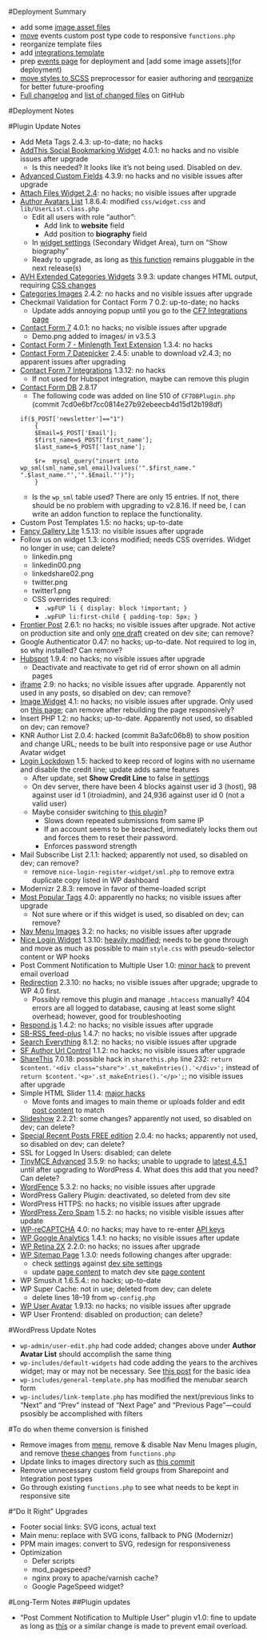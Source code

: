 #Deployment Summary
 - add some [image asset files](https://github.com/Pressed-Solutions/IT-ROI-dev/tree/develop/assets)
 - [move](https://github.com/Pressed-Solutions/IT-ROI-dev/commit/eb01a51f699ffb840356c021bc60e473654c7176) events custom post type code to responsive `functions.php`
 - reorganize template files
 - add [integrations template](https://github.com/Pressed-Solutions/IT-ROI-dev/commit/34a67bc7cd668783b3c89c6af8eb4c5e3a9148c5)
 - prep [events page](http://dev.itroisolutions.com/events/) for deployment and [add some image assets](for deployment)
 - [move styles to SCSS](https://github.com/Pressed-Solutions/IT-ROI-dev/commit/9f4da4c4adee2e3499dee5c6d2a3bba3cb10d9c2) preprocessor for easier authoring and [reorganize](https://github.com/Pressed-Solutions/IT-ROI-dev/commit/3d701880e833b079d5e0010d0c3ace8cd22a0cbd) for better future-proofing
 - [Full changelog](https://github.com/Pressed-Solutions/IT-ROI-dev/compare/develop) and [list of changed files](https://github.com/Pressed-Solutions/IT-ROI-dev/compare/develop#files_bucket) on GitHub

#Deployment Notes

#Plugin Update Notes
 - Add Meta Tags 2.4.3: up-to-date; no hacks
 - [AddThis Social Bookmarking Widget](https://downloads.wordpress.org/plugin/addthis.4.0.1.zip) 4.0.1: no hacks and no visible issues after upgrade
    - Is this needed? It looks like it’s not being used. Disabled on dev.
 - [Advanced Custom Fields](https://downloads.wordpress.org/plugin/advanced-custom-fields.zip) 4.3.9: no hacks and no visible issues after upgrade
 - [Attach Files Widget 2.4](https://downloads.wordpress.org/plugin/attach-files-widget.zip): no hacks; no visible issues after upgrade
 - [Author Avatars List](https://downloads.wordpress.org/plugin/author-avatars.1.8.6.4.zip) 1.8.6.4: modified `css/widget.css` and `lib/UserList.class.php`
    - Edit all users with role “author”:
        - Add link to **website** field
        - Add position to **biography** field
    - In [widget settings](https://itroisolutions.com/wp-admin/widgets.php) (Secondary Widget Area), turn on “Show biography”
    - Ready to upgrade, as long as [this function](https://github.com/macbookandrew/wp-author-avatars/commit/a3e9ffa1c7690c10394272482fdb1182fafeb1ab) remains pluggable in the next release(s)
 - [AVH Extended Categories Widgets](https://downloads.wordpress.org/plugin/extended-categories-widget.3.9.3.zip) 3.9.3: update changes HTML output, requiring [CSS changes](https://github.com/Pressed-Solutions/IT-ROI-dev/commit/c3ec8f997fcc13e57b976d2e5d4339b8751ffa6a#diff-1)
 - [Categories Images](https://downloads.wordpress.org/plugin/categories-images.2.4.2.zip) 2.4.2: no hacks and no visible issues after upgrade
 - Checkmail Validation for Contact Form 7 0.2: up-to-date; no hacks
    - Update adds annoying popup until you go to the [CF7 Integrations page](https://itroisolutions.com/wp-admin/admin.php?page=cf7-integrations)
 - [Contact Form 7](https://downloads.wordpress.org/plugin/contact-form-7.4.0.1.zip) 4.0.1: no hacks; no visible issues after upgrade
    - Demo.png added to images/ in v3.5.3
 - [Contact Form 7 - Minlength Text Extension](https://downloads.wordpress.org/plugin/minimum-length-for-contact-form-7.1.3.4.zip) 1.3.4: no hacks
 - [Contact Form 7 Datepicker](https://downloads.wordpress.org/plugin/contact-form-7-datepicker.zip) 2.4.5: unable to download v2.4.3; no apparent issues after upgrading
 - [Contact Form 7 Integrations](https://downloads.wordpress.org/plugin/contact-form-7-integrations.1.3.12.zip) 1.3.12: no hacks
    - If not used for Hubspot integration, maybe can remove this plugin
 - [Contact Form DB](https://downloads.wordpress.org/plugin/contact-form-7-to-database-extension.2.8.17.zip) 2.8.17
    - The following code was added on line 510 of `CF7DBPlugin.php` (commit 7cd0e6bf7cc0814e27b92ebeecb4d15d12b198df)
    ````
    if($_POST['newsletter']=="1")
        {
        $Email=$_POST['Email'];
        $first_name=$_POST['first_name'];
        $last_name=$_POST['last_name'];

        $r=  mysql_query("insert into wp_sml(sml_name,sml_email)values('".$first_name." ".$last_name."','".$Email."')");
        }
    ````
    - Is the `wp_sml` table used? There are only 15 entries. If not, there should be no problem with upgrading to v2.8.16. If need be, I can write an addon function to replace the functionality.
 - Custom Post Templates 1.5: no hacks; up-to-date
 - [Fancy Gallery Lite](https://downloads.wordpress.org/plugin/fancy-gallery.zip) 1.5.13: no visible issues after upgrade
 - Follow us on widget 1.3: icons modified; needs CSS overrides. Widget no longer in use; can delete?
    - linkedin.png
    - linkedin00.png
    - linkedshare02.png
    - twitter.png
    - twitter1.png
    - CSS overrides required:
        - `.wpFUP li { display: block !important; }`
        - `.wpFUP li:first-child { padding-top: 5px; }`
 - [Frontier Post](https://downloads.wordpress.org/plugin/frontier-post.2.6.1.zip) 2.6.1: no hacks; no visible issues after upgrade. Not active on production site and only [one draft](http://dev.itroisolutions.com/my-posts/) created on dev site; can remove?
 - Google Authenticator 0.47: no hacks; up-to-date. Not required to log in, so why installed? Can remove?
 - [Hubspot](https://downloads.wordpress.org/plugin/hubspot.zip) 1.9.4: no hacks; no visible issues after upgrade
    - Deactivate and reactivate to get rid of error shown on all admin pages
 - [iframe](https://downloads.wordpress.org/plugin/iframe.2.9.zip) 2.9: no hacks; no visible issues after upgrade. Apparently not used in any posts, so disabled on dev; can remove?
 - [Image Widget](https://downloads.wordpress.org/plugin/image-widget.4.1.zip) 4.1: no hacks; no visible issues after upgrade. Only used on [this page](http://dev.itroisolutions.com/overview/); can remove after rebuilding the page responsively?
 - Insert PHP 1.2: no hacks; up-to-date. Apparently not used, so disabled on dev; can remove?
 - KNR Author List 2.0.4: hacked (commit 8a3afc06b8) to show position and change URL; needs to be built into responsive page or use Author Avatar widget
 - [Login Lockdown](https://downloads.wordpress.org/plugin/login-lockdown.v1.6.1.zip) 1.5: hacked to keep record of logins with no username and disable the credit line; update adds same features
    - After update, set **Show Credit Line** to false in [settings](https://itroisolutions.com/wp-admin/options-general.php?page=loginlockdown.php)
    - On dev server, there have been 4 blocks against user id 3 (host), 98 against user id 1 (itroiadmin), and 24,936 against user id 0 (not a valid user)
    - Maybe consider switching to [this plugin](https://wordpress.org/plugins/login-security-solution/)?
        - Slows down repeated submissions from same IP
        - If an account seems to be breached, immediately locks them out and forces them to reset their password.
        - Enforces password strength
 - Mail Subscribe List 2.1.1: hacked; apparently not used, so disabled on dev; can remove?
    - remove `nice-login-register-widget/sml.php` to remove extra duplicate copy listed in WP dashboard
 - Modernizr 2.8.3: remove in favor of theme-loaded script
 - [Most Popular Tags](https://downloads.wordpress.org/plugin/most-popular-tags.zip) 4.0: apparently no hacks; no visible issues after upgrade
    - Not sure where or if this widget is used, so disabled on dev; can remove?
 - [Nav Menu Images](https://downloads.wordpress.org/plugin/nav-menu-images.3.2.zip) 3.2: no hacks; no visible issues after upgrade
 - [Nice Login Widget](https://downloads.wordpress.org/plugin/nice-login-register-widget.1.3.10.zip) 1.3.10: [heavily modified](https://github.com/Pressed-Solutions/IT-ROI-nice-login-widget/commit/c7ec6e1c9dd234d3da668bf82a465522a6288c4c); needs to be gone through and move as much as possible to main `style.css` with pseudo-selector content or WP hooks
 - Post Comment Notification to Multiple User 1.0: [minor hack](https://github.com/Pressed-Solutions/post-comment-notification-to-multiple-user/commit/cb63c8de1af0a01077796615d0618db790bdf0b1) to prevent email overload
 - [Redirection](https://downloads.wordpress.org/plugin/redirection.2.3.10.zip) 2.3.10: no hacks; no visible issues after upgrade; upgrade to WP 4.0 first.
    - Possibly remove this plugin and manage `.htaccess` manually? 404 errors are all logged to database, causing at least some slight overhead; however, good for troubleshooting
 - [Respond.js](https://downloads.wordpress.org/plugin/respondjs.1.4.2.zip) 1.4.2: no hacks; no visible issues after upgrade
 - [SB-RSS_feed-plus](https://downloads.wordpress.org/plugin/sb-rss-feed-plus.1.4.7.zip) 1.4.7: no hacks; no visible issues after upgrade
 - [Search Everything](https://downloads.wordpress.org/plugin/search-everything.8.1.2.zip) 8.1.2: no hacks; no visible issues after upgrade
 - [SF Author Url Control](https://downloads.wordpress.org/plugin/sf-author-url-control.zip) 1.1.2: no hacks; no visible issues after upgrade
 - [ShareThis](https://downloads.wordpress.org/plugin/share-this.zip) 7.0.18: possible hack in `sharethis.php` line 232: `return $content.'<div class="share">'.st_makeEntries().'</div>';` instead of `return $content.'<p>'.st_makeEntries().'</p>';`; no visible issues after upgrade
 - Simple HTML Slider 1.1.4: [major hacks](https://github.com/Pressed-Solutions/simple-html-slider/compare/hacks?expand=1)
    - Move fonts and images to main theme or uploads folder and edit [post content](https://dev.itroisolutions.com/wp-admin/admin.php?page=shs_slider_options) to match
 - [Slideshow](https://downloads.wordpress.org/plugin/slideshow-jquery-image-gallery.2.2.21.zip) 2.2.21: some changes? apparently not used, so disabled on dev; can delete?
 - [Special Recent Posts FREE edition](https://downloads.wordpress.org/plugin/special-recent-posts.2.0.4.zip) 2.0.4: no hacks; apparently not used, so disabled on dev; can delete?
 - SSL for Logged In Users: disabled; can delete
 - [TinyMCE Advanced](https://downloads.wordpress.org/plugin/tinymce-advanced.3.5.9.zip) 3.5.9: no hacks; unable to upgrade to [latest 4.5.1](https://downloads.wordpress.org/plugin/tinymce-advanced.4.1.1.zip) until after upgrading to WordPress 4. What does this add that you need? Can delete?
 - [WordFence](https://downloads.wordpress.org/plugin/wordfence.5.3.2.zip) 5.3.2: no hacks; no visible issues after upgrade
 - WordPress Gallery Plugin: deactivated, so deleted from dev site
 - WordPress HTTPS: no hacks; no visible issues after upgrade
 - [WordPress Zero Spam](https://downloads.wordpress.org/plugin/zero-spam.1.5.2.zip) 1.5.2: no hacks; no visible visible issues after update
 - [WP-reCAPTCHA](https://downloads.wordpress.org/plugin/wp-recaptcha.4.0.zip) 4.0: no hacks; may have to re-enter [API keys](https://itroisolutions.com/wp-admin/options-general.php?page=wp-recaptcha/recaptcha.php)
 - [WP Google Analytics](https://downloads.wordpress.org/plugin/wp-google-analytics.1.4.1.zip) 1.4.1: no hacks; no visible issues after update
 - [WP Retina 2X](https://downloads.wordpress.org/plugin/wp-retina-2x.latest-stable.zip) 2.2.0: no hacks; no issues after upgrade
 - [WP Sitemap Page](https://downloads.wordpress.org/plugin/wp-sitemap-page.zip) 1.3.0: needs following changes after upgrade:
    - check [settings](https://itroisolutions.com/wp-admin/options-general.php?page=wp_sitemap_page&tab=main) against [dev site settings](https://dev.itroisolutions.com/wp-admin/options-general.php?page=wp_sitemap_page&tab=main)
    - update [page content](https://itroisolutions.com/wp-admin/post.php?post=106&action=edit) to match dev site [page content](https://dev.itroisolutions.com/wp-admin/post.php?post=106&action=edit)
 - WP Smush.it 1.6.5.4.: no hacks; up-to-date
 - WP Super Cache: not in use; deleted from dev; can delete
    - delete lines 18–19 from `wp-config.php`
 - [WP User Avatar](https://downloads.wordpress.org/plugin/wp-user-avatar.1.9.13.zip) 1.9.13: no hacks; no visible issues after upgrade
 - WP User Frontend: disabled on production; can delete?

#WordPress Update Notes
 - `wp-admin/user-edit.php` had code added; changes above under **Author Avatar List** should accomplish the same thing
 - `wp-includes/default-widgets` had code adding the years to the archives widget; may or may not be necessary. See [this post](http://www.wpbeginner.com/wp-themes/how-to-customize-the-display-of-wordpress-archives-in-your-sidebar/) for the basic idea
 - `wp-includes/general-template.php` has modified the menubar search form
 - `wp-includes/link-template.php` has modified the next/previous links to “Next” and “Prev” instead of “Next Page” and “Previous Page”—could psosibly be accomplished with filters

#To do when theme conversion is finished
 - Remove images from [menu](https://itroisolutions.com/wp-admin/nav-menus.php), remove & disable Nav Menu Images plugin, and remove [these changes](https://github.com/macbookandrew/IT-ROI-dev/commit/944cef2) from `functions.php`
 - Update links to images directory such as [this commit](https://github.com/Pressed-Solutions/IT-ROI-dev/commit/3bfd09dc040f4f8046081360e2771929ac1c7aaf)
 - Remove unnecessary custom field groups from Sharepoint and Integration post types
 - Go through existing `functions.php` to see what needs to be kept in responsive site

#“Do It Right” Upgrades
 - Footer social links: SVG icons, actual text
 - Main menu: replace with SVG icons, fallback to PNG (Modernizr)
 - PPM main images: convert to SVG, redesign for responsiveness
 - Optimization
     - Defer scripts
     - mod_pagespeed?
     - nginx proxy to apache/varnish cache?
     - Google PageSpeed widget?

#Long-Term Notes
##Plugin updates
 - “Post Comment Notification to Multiple User” plugin v1.0: fine to update as long as [this](https://github.com/Pressed-Solutions/post-comment-notification-to-multiple-user/commit/cb63c8de1af0a01077796615d0618db790bdf0b1) or a similar change is made to prevent email overload.
